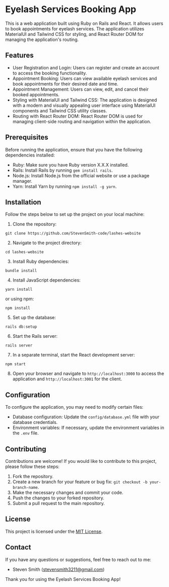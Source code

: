 # Eyelash Services Booking App

This is a web application built using Ruby on Rails and React. It allows users to book appointments for eyelash services. The application utilizes MaterialUI and Tailwind CSS for styling, and React Router DOM for managing the application's routing.

## Features

- User Registration and Login: Users can register and create an account to access the booking functionality.
- Appointment Booking: Users can view available eyelash services and book appointments for their desired date and time.
- Appointment Management: Users can view, edit, and cancel their booked appointments.
- Styling with MaterialUI and Tailwind CSS: The application is designed with a modern and visually appealing user interface using MaterialUI components and Tailwind CSS utility classes.
- Routing with React Router DOM: React Router DOM is used for managing client-side routing and navigation within the application.

## Prerequisites

Before running the application, ensure that you have the following dependencies installed:

- Ruby: Make sure you have Ruby version X.X.X installed.
- Rails: Install Rails by running `gem install rails`.
- Node.js: Install Node.js from the official website or use a package manager.
- Yarn: Install Yarn by running `npm install -g yarn`.

## Installation

Follow the steps below to set up the project on your local machine:

1. Clone the repository:
```
git clone https://github.com/StevenSmith-code/lashes-website
```
2. Navigate to the project directory:
 ```
cd lashes-website
```
3. Install Ruby dependencies:
```
bundle install
```

4. Install JavaScript dependencies:
```
yarn install
```
or using npm: 
```
npm install
```

5. Set up the database:
```
rails db:setup
```

6. Start the Rails server:
```
rails server
```

7. In a separate terminal, start the React development server:
```
npm start
```

8. Open your browser and navigate to `http://localhost:3000` to access the application and `http://localhost:3001` for the client.

## Configuration

To configure the application, you may need to modify certain files:

- Database configuration: Update the `config/database.yml` file with your database credentials.
- Environment variables: If necessary, update the environment variables in the `.env` file.

## Contributing

Contributions are welcome! If you would like to contribute to this project, please follow these steps:

1. Fork the repository.
2. Create a new branch for your feature or bug fix: `git checkout -b your-branch-name`.
3. Make the necessary changes and commit your code.
4. Push the changes to your forked repository.
5. Submit a pull request to the main repository.

## License

This project is licensed under the [MIT License](LICENSE).

## Contact

If you have any questions or suggestions, feel free to reach out to me:

- Steven Smith (stevensmith3211@gmail.com)

Thank you for using the Eyelash Services Booking App!

